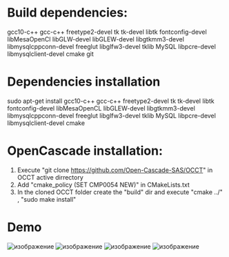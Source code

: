 # Build dependencies:
gcc10-c++
gcc-c++
freetype2-devel
tk
tk-devel
libtk
fontconfig-devel
libMesaOpenCl
libGLW-devel
libGLEW-devel
libgtkmm3-devel
libmysqlcppconn-devel
freeglut
libglfw3-devel
tklib
MySQL
libpcre-devel
libmysqlclient-devel
cmake
git

# Dependencies installation
sudo apt-get install gcc10-c++ gcc-c++ freetype2-devel tk tk-devel libtk fontconfig-devel libMesaOpenCL libGLEW-devel libgtkmm3-devel libmysqlcppconn-devel freeglut libglfw3-devel tklib MySQL libpcre-devel libmysqlclient-devel cmake

# OpenCascade installation:
1. Execute "git clone https://github.com/Open-Cascade-SAS/OCCT" in OCCT active dirrectory
2. Add "cmake_policy (SET CMP0054 NEW)" in CMakeLists.txt
3. In the cloned OCCT folder create the "build" dir and execute "cmake ../" , "sudo make install"

# Demo
![изображение](https://github.com/XoDefender/XTouch/assets/90552397/9b154f22-515c-4d9a-aaf3-588c2aa525e2)
![изображение](https://github.com/XoDefender/XTouch/assets/90552397/a1b5379d-b2c8-429d-9889-5985ac744c5d)
![изображение](https://github.com/XoDefender/XTouch/assets/90552397/4a90c463-ff81-477a-9fe0-6e1530d8691f)
![изображение](https://github.com/XoDefender/XTouch/assets/90552397/89fb5a25-7516-4dbf-b213-b870332ca88b)
